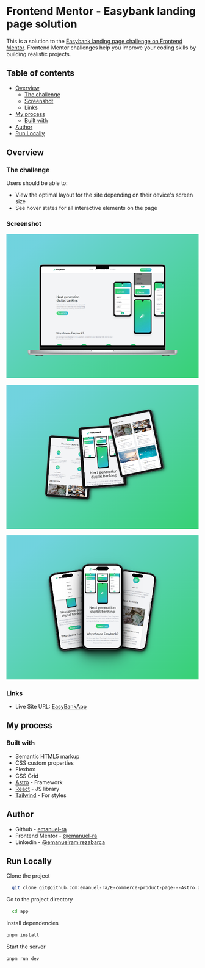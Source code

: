 # Frontend Mentor - Easybank landing page solution

This is a solution to the [Easybank landing page challenge on Frontend Mentor](https://www.frontendmentor.io/challenges/easybank-landing-page-WaUhkoDN). Frontend Mentor challenges help you improve your coding skills by building realistic projects.

## Table of contents

- [Overview](#overview)
  - [The challenge](#the-challenge)
  - [Screenshot](#screenshot)
  - [Links](#links)
- [My process](#my-process)
  - [Built with](#built-with)
- [Author](#author)
- [Run Locally](#run-locally)

## Overview

### The challenge

Users should be able to:

- View the optimal layout for the site depending on their device's screen size
- See hover states for all interactive elements on the page

### Screenshot

![](./macbook.png)

![](./ipad.png)

![](./iphone.png)

### Links

- Live Site URL: [EasyBankApp](https://easybank-app-emanuelra94.netlify.app/)

## My process

### Built with

- Semantic HTML5 markup
- CSS custom properties
- Flexbox
- CSS Grid
- [Astro](https://astro.build/) - Framework
- [React](https://reactjs.org/) - JS library
- [Tailwind](https://tailwindcss.com/) - For styles

## Author

- Github - [emanuel-ra](https://github.com/emanuel-ra/)
- Frontend Mentor - [@emanuel-ra](https://www.frontendmentor.io/profile/emanuel-ra)
- Linkedin - [@emanuelramirezabarca](https://www.linkedin.com/in/emanuelramirezabarca/)

## Run Locally

Clone the project

```bash
  git clone git@github.com:emanuel-ra/E-commerce-product-page---Astro.git
```

Go to the project directory

```bash
  cd app
```

Install dependencies

```bash
pnpm install
```

Start the server

```bash
pnpm run dev
```
